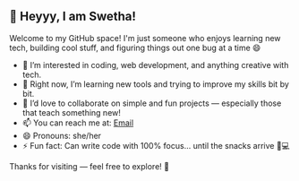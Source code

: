 ## 👋 Heyyy, I am Swetha!

Welcome to my GitHub space! I'm just someone who enjoys learning new tech, building cool stuff, and figuring things out one bug at a time 😄

- 👀 I’m interested in coding, web development, and anything creative with tech.
- 🌱 Right now, I’m learning new tools and trying to improve my skills bit by bit.
- 💞️ I’d love to collaborate on simple and fun projects — especially those that teach something new!
- 📫 You can reach me at:  [Email](swetha24843@gmail.com)
- 😄 Pronouns: she/her
- ⚡ Fun fact: Can write code with 100% focus… until the snacks arrive 🍿💻

Thanks for visiting — feel free to explore! 🚀


<!---
swe2107/swe2107 is a ✨ special ✨ repository because its `README.md` (this file) appears on your GitHub profile.
You can click the Preview link to take a look at your changes.
--->
